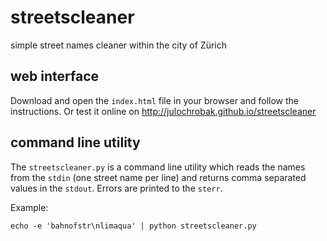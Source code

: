 streetscleaner
==============

simple street names cleaner within the city of Zürich

## web interface ##
Download and open the `index.html` file in your browser and follow the instructions. Or test it online on http://julochrobak.github.io/streetscleaner

## command line utility ##
The `streetscleaner.py` is a command line utility which reads the names from the `stdin` (one street name per line) and returns comma separated
values in the `stdout`. Errors are printed to the `sterr`.

Example:

    echo -e 'bahnofstr\nlimaqua' | python streetscleaner.py

